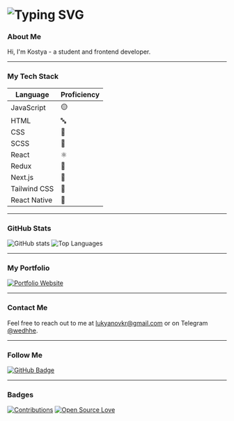 # ![Typing SVG](https://readme-typing-svg.demolab.com?font=Fira+Code&pause=1000&color=ACACAC&width=435&lines=Xabenskie+-+Frontend+Developer)

### About Me

Hi, I'm Kostya - a student and frontend developer.

---

### My Tech Stack

| Language      | Proficiency |
|---------------|-------------|
| JavaScript    | 🟡          |
| HTML          | 🔤          |
| CSS           | 🎨          |
| SCSS          | 💅          |
| React         | ⚛️          |
| Redux         | 🔄          |
| Next.js       | 🚀          |
| Tailwind CSS  | 🌊          |
| React Native  | 📱          |


---

### GitHub Stats

![GitHub stats](https://github-readme-stats.vercel.app/api?username=Xabenskie&show_icons=true&theme=radical) ![Top Languages](https://github-readme-stats.vercel.app/api/top-langs/?username=Xabenskie&layout=compact&theme=radical)

---

### My Portfolio

[![Portfolio Website](https://img.shields.io/badge/Website-xabenskie.github.io-blue)](https://xabenskie.github.io/portfolio/)

---

### Contact Me

Feel free to reach out to me at [lukyanovkr@gmail.com](mailto:lukyanovkr@gmail.com) or on Telegram [@wedhhe](https://t.me/wedhhe).

---

### Follow Me

[![GitHub Badge](https://img.shields.io/badge/-Xabenskie-000000?style=flat-square&logo=github&logoColor=white)](https://github.com/Xabenskie)

---

### Badges

[![Contributions](https://img.shields.io/badge/contributions-100-orange.svg)]()
[![Open Source Love](https://badges.frapsoft.com/os/v2/open-source.png?v=102)]()
